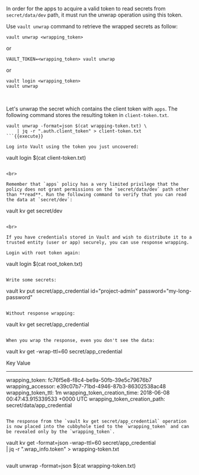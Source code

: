 In order for the apps to acquire a valid token to read secrets from `secret/data/dev` path, it must run the unwrap operation using this token.

Use `vault unwrap` command to retrieve the wrapped secrets as follow:

```
vault unwrap <wrapping_token>
```
or
```
VAULT_TOKEN=<wrapping_token> vault unwrap
```
or
```
vault login <wrapping_token>
vault unwrap
```

<br>

Let's unwrap the secret which contains the client token with `apps`. The following command stores the resulting token in `client-token.txt`.

```
vault unwrap -format=json $(cat wrapping-token.txt) \
    | jq -r ".auth.client_token" > client-token.txt
```{{execute}}

Log into Vault using the token you just uncovered:

```
vault login $(cat client-token.txt)
```{{execute}}

<br>

Remember that `apps` policy has a very limited privilege that the policy does not grant permissions on the `secret/data/dev` path other than **read**. Run the following command to verify that you can read the data at `secret/dev`:

```
vault kv get secret/dev
```{{execute}}

<br>

If you have credentials stored in Vault and wish to distribute it to a trusted entity (user or app) securely, you can use response wrapping.

Login with root token again:

```
vault login $(cat root_token.txt)
```{{execute}}

Write some secrets:

```
vault kv put secret/app_credential id="project-admin" password="my-long-password"
```{{execute}}

Without response wrapping:

```
vault kv get secret/app_credential
```{{execute}}

When you wrap the response, even you don't see the data:

```
vault kv get -wrap-ttl=60 secret/app_credential

Key                              Value
---                              -----
wrapping_token:                  fc76f5e8-f8c4-be9a-50fb-39e5c79676b7
wrapping_accessor:               e39c07b7-71bd-4946-87b3-86302538ac48
wrapping_token_ttl:              1m
wrapping_token_creation_time:    2018-06-08 00:47:43.915339533 +0000 UTC
wrapping_token_creation_path:    secret/data/app_credential
```

The response from the `vault kv get secret/app_credential` operation is now placed into the cubbyhole tied to the `wrapping_token` and can be revealed only by the `wrapping_token`.

```
vault kv get -format=json -wrap-ttl=60 secret/app_credential \
     | jq -r ".wrap_info.token" > wrapping-token.txt
```{{execute}}

```
vault unwrap -format=json $(cat wrapping-token.txt) 
```{{execute}}
